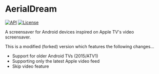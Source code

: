 # AerialDream

[![API](https://img.shields.io/badge/API-23%2B-brightgreen.svg?style=flat)](https://android-arsenal.com/api?level=23)
[![License](https://img.shields.io/:license-gpl%20v3-brightgreen.svg?style=flat)](https://raw.githubusercontent.com/cachapa/AerialDream/master/LICENSE)

A screensaver for Android devices inspired on Apple TV's video screensaver.

This is a modified (forked) version which features the following changes...

- Support for older Android TVs (2015/ATV1)
- Supporting only the latest Apple video feed
- Skip video feature
